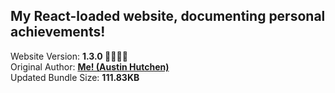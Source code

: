 <h2>My React-loaded website, documenting personal achievements!</h2> Website Version: <b> 1.3.0 🙌🏽🥳🎉 </b>
<br/> Original Author: <u><b>Me! (Austin Hutchen) </b></u> 
<br/> Updated Bundle Size: <b> 111.83KB </b>
